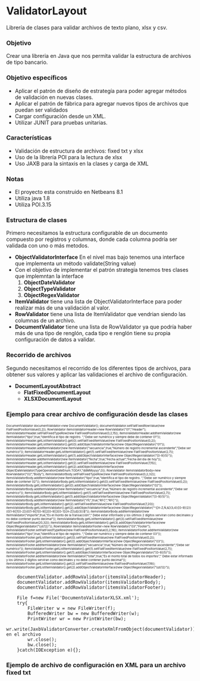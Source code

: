 # ValidatorLayout
Librería de clases para validar archivos de texto plano, xlsx y csv.

<h3>Objetivo</h3>
<p>Crear una libreria en Java que nos permita validar la estructura de archivos de tipo bancario.</p>

<h3>Objetivo específicos</h3>
<ul>
<li>Aplicar el patrón de diseño de estrategía para poder agregar métodos de validación en nuevas clases.</li>
<li>Aplicar el patrón de fábrica para agregar nuevos tipos de archivos que puedan ser validados</li>
<li>Cargar configuración desde un XML.</li>
<li>Utilizar JUNIT para pruebas unitarias.</li>
</ul>

<h3>Características</h3>
<ul>
<li>Validación de estructura de archivos: fixed txt y xlsx </li>
<li>Uso de la librería POI para la lectura de xlsx</li>
<li>Uso JAXB para la sintaxis en la clases y carga de XML</li>
</ul>

<h3>Notas</h3>
<ul>
<li>El proyecto esta construido en Netbeans 8.1</li>
<li>Utiliza java 1.8</li>
<li>Utiliza POI.3.15</li>
</ul>

<h3>Estructura de clases</h3>
<p>Primero necesitamos la estructura configurable de un documento compuesto por registros y columnas, donde cada columna podría ser validada con uno o más metodos.<p>
<ul>
<li><b>ObjectValidatorInterface</b> En el nivel mas bajo tenemos una interface que implementa un método validate(String value)</li>
<li>Con el objetivo de implementar el patrón strategia tenemos tres clases que implemntan la interface<ol>
<li><b>ObjectDateValidator</b></li>
<li><b>ObjectTypeValidator</b></li>
<li><b>ObjectRegexValidator</b></li>
</ol></li>
<li><b>ItemValidator</b> tiene una lista de ObjectValidatorInterface para poder realizar más de una validación al valor.</li>
<li><b>RowValidator</b> tiene una lista de ItemValidator que vendrian siendo las columnas de un archivo.</li>
<li><b>DocumentValidator</b> tiene una lista de RowValidator ya que podría haber más de una tipo de renglón, cada tipo e renglón tiene su propia configuración de datos a validar.</li>
</ul>
    
<h3>Recorrido de archivos</h3>
<p>Segundo necesitamos el recorrido de los diferentes tipos de archivos, para obtener sus valores y aplicar las validaciones el archivo de configuración.<p>
<ul>
<li><b>DocumentLayoutAbstract</b><ul>
<li><b>FlatFixedDocumentLayout</b></li>
<li><b>XLSXDocumentLayout</b></li>
</ul></li>
</ul>

<h3>Ejemplo para crear archivo de configuración desde las clases</h3>
<p style='font-size: 8px;'>
DocumentValidator documentValidator=new DocumentValidator();
        documentValidator.setFlatFixedRowValue(new FlatFixedPositionValue(0,2));
        RowValidator itemsValidatorHeader=new RowValidator("01","Header");        
        itemsValidatorHeader.setFlatFixedTypeRow(new FlatFixedPositionValue(0,2,15));
        itemsValidatorHeader.addItemValidator(new ItemValidator("tipo",true,"Identifica el tipo de registro. ","Debe ser numérico y siempre debe de contener 01"));
        itemsValidatorHeader.getListItemValidator().get(0).setFlatFixedItemValue(new FlatFixedPositionValue(0,2));
        itemsValidatorHeader.getListItemValidator().get(0).addObjectValidatorInterface(new ObjectRegexValidator("01"));
        itemsValidatorHeader.addItemValidator(new ItemValidator("secuencia",true,"Número de registro incremental ascendente","Debe ser numérico"));
        itemsValidatorHeader.getListItemValidator().get(1).setFlatFixedItemValue(new FlatFixedPositionValue(2,7));
        itemsValidatorHeader.getListItemValidator().get(1).addObjectValidatorInterface(new ObjectRegexValidator("[0-9]{5}"));
        itemsValidatorHeader.addItemValidator(new ItemValidator("fecha",true,"Fecha actual","Fecha del dia de hoy"));
        itemsValidatorHeader.getListItemValidator().get(2).setFlatFixedItemValue(new FlatFixedPositionValue(7,15));
        itemsValidatorHeader.getListItemValidator().get(2).addObjectValidatorInterface(new ObjectDateValidator(TypeOperationDateEnum.TODAY,"ddMMyyyy",0));
        RowValidator itemsValidatorBody=new RowValidator("02","Body");
        itemsValidatorBody.setFlatFixedTypeRow(new FlatFixedPositionValue(0,2,32));
        itemsValidatorBody.addItemValidator(new ItemValidator("tipo",true,"Identifica el tipo de registro. ","Debe ser numérico y siempre debe de contener 02"));
        itemsValidatorBody.getListItemValidator().get(0).setFlatFixedItemValue(new FlatFixedPositionValue(0,2));
        itemsValidatorBody.getListItemValidator().get(0).addObjectValidatorInterface(new ObjectRegexValidator("02"));
        itemsValidatorBody.addItemValidator(new ItemValidator("secuencia",true,"Número de registro incremental ascendente","Debe ser numérico"));
        itemsValidatorBody.getListItemValidator().get(1).setFlatFixedItemValue(new FlatFixedPositionValue(2,7));
        itemsValidatorBody.getListItemValidator().get(1).addObjectValidatorInterface(new ObjectRegexValidator("[0-9]{5}"));
        itemsValidatorBody.addItemValidator(new ItemValidator("rfc",true,"RFC","RFC"));
        itemsValidatorBody.getListItemValidator().get(2).setFlatFixedItemValue(new FlatFixedPositionValue(7,20));
        itemsValidatorBody.getListItemValidator().get(2).addObjectValidatorInterface(new ObjectRegexValidator("^([A-Z,Ñ,&]{3,4}([0-9]{2})(0[1-9]|1[0-2])(0[1-9]|1[0-9]|2[0-9]|3[0-1])[A-Z|\\d]{3})$"));
        itemsValidatorBody.addItemValidator(new ItemValidator("importe",true,"Es el monto de la transacción"," Debe estar informado y los últimos 2 dígitos serviran como decimales y no debe contener punto decimal"));
        itemsValidatorBody.getListItemValidator().get(3).setFlatFixedItemValue(new FlatFixedPositionValue(20,32));
        itemsValidatorBody.getListItemValidator().get(3).addObjectValidatorInterface(new ObjectRegexValidator("\\d{12}"));         
        RowValidator itemsValidatorFooter=new RowValidator("03","Footer");
        itemsValidatorFooter.setFlatFixedTypeRow(new FlatFixedPositionValue(0,2,19));
        itemsValidatorFooter.addItemValidator(new ItemValidator("tipo",true,"Identifica el tipo de registro. ","Debe ser numérico y siempre debe de contener 03"));
        itemsValidatorFooter.getListItemValidator().get(0).setFlatFixedItemValue(new FlatFixedPositionValue(0,2));
        itemsValidatorFooter.getListItemValidator().get(0).addObjectValidatorInterface(new ObjectRegexValidator("03"));
        itemsValidatorFooter.addItemValidator(new ItemValidator("secuencia",true,"Número de registro incremental ascendente","Debe ser numérico"));
        itemsValidatorFooter.getListItemValidator().get(1).setFlatFixedItemValue(new FlatFixedPositionValue(2,7));
        itemsValidatorFooter.getListItemValidator().get(1).addObjectValidatorInterface(new ObjectRegexValidator("[0-9]{5}"));
        itemsValidatorFooter.addItemValidator(new ItemValidator("total",true,"Es el monto total de todos los importes"," Debe estar informado y los últimos 2 dígitos serviran como decimales y no debe contener punto decimal"));
        itemsValidatorFooter.getListItemValidator().get(2).setFlatFixedItemValue(new FlatFixedPositionValue(7,19));
        itemsValidatorFooter.getListItemValidator().get(2).addObjectValidatorInterface(new ObjectRegexValidator("\\d{12}")); 

        documentValidator.addRowValidator(itemsValidatorHeader);
        documentValidator.addRowValidator(itemsValidatorBody);
        documentValidator.addRowValidator(itemsValidatorFooter);
        
        File f=new File('DocumentoValidatorXLSX.xml');
        try{
            FileWriter w = new FileWriter(f);
            BufferedWriter bw = new BufferedWriter(w);
            PrintWriter wr = new PrintWriter(bw); 
            wr.write(JaxbValidatorConverter.createXmlFromObject(documentValidator));//escribimos en el archivo
            wr.close();
            bw.close();
        }catch(IOException e){};
</p>
<h3>Ejemplo de archivo de configuración en XML para un archivo fixed txt</h3>
<small><xml version="1.0" encoding="UTF-8" standalone="yes">
<DocumentValidator>
    <flatFixedRowValue positionBegin="0" positionEnd="2"/>
    <listRowValidator description="Header" name="01">
        <flatFixedTypeRow positionBegin="0" positionEnd="2" size="15"/>
        <listItemValidator description="Identifica el tipo de registro. " name="tipo" validate="true" validateFormat="Debe ser numérico y siempre debe de contener 01">
            <flatFixedItemValue positionBegin="0" positionEnd="2"/>
            <listObjectValidatorInterface xsi:type="objectRegexValidator" regularExpresion="01" xmlns:xsi="http://www.w3.org/2001/XMLSchema-instance"/>
        </listItemValidator>
        <listItemValidator description="Número de registro incremental ascendente" name="secuencia" validate="true" validateFormat="Debe ser numérico">
            <flatFixedItemValue positionBegin="2" positionEnd="7"/>
            <listObjectValidatorInterface xsi:type="objectRegexValidator" regularExpresion="[0-9]{5}" xmlns:xsi="http://www.w3.org/2001/XMLSchema-instance"/>
        </listItemValidator>
        <listItemValidator description="Fecha actual" name="fecha" validate="true" validateFormat="Fecha del dia de hoy">
            <flatFixedItemValue positionBegin="7" positionEnd="15"/>
            <listObjectValidatorInterface xsi:type="objectDateValidator" addless="0" format="ddMMyyyy" typeOperationDateEnum="TODAY" xmlns:xsi="http://www.w3.org/2001/XMLSchema-instance"/>
        </listItemValidator>
    </listRowValidator>
    <listRowValidator description="Body" name="02">
        <flatFixedTypeRow positionBegin="0" positionEnd="2" size="32"/>
        <listItemValidator description="Identifica el tipo de registro. " name="tipo" validate="true" validateFormat="Debe ser numérico y siempre debe de contener 02">
            <flatFixedItemValue positionBegin="0" positionEnd="2"/>
            <listObjectValidatorInterface xsi:type="objectRegexValidator" regularExpresion="02" xmlns:xsi="http://www.w3.org/2001/XMLSchema-instance"/>
        </listItemValidator>
        <listItemValidator description="Número de registro incremental ascendente" name="secuencia" validate="true" validateFormat="Debe ser numérico">
            <flatFixedItemValue positionBegin="2" positionEnd="7"/>
            <listObjectValidatorInterface xsi:type="objectRegexValidator" regularExpresion="[0-9]{5}" xmlns:xsi="http://www.w3.org/2001/XMLSchema-instance"/>
        </listItemValidator>
        <listItemValidator description="RFC" name="rfc" validate="true" validateFormat="RFC">
            <flatFixedItemValue positionBegin="7" positionEnd="20"/>
            <listObjectValidatorInterface xsi:type="objectRegexValidator" regularExpresion="^([A-Z,Ñ,&amp;]{3,4}([0-9]{2})(0[1-9]|1[0-2])(0[1-9]|1[0-9]|2[0-9]|3[0-1])[A-Z|\d]{3})$" xmlns:xsi="http://www.w3.org/2001/XMLSchema-instance"/>
        </listItemValidator>
        <listItemValidator description="Es el monto de la transacción" name="importe" validate="true" validateFormat=" Debe estar informado y los últimos 2 dígitos serviran como decimales y no debe contener punto decimal">
            <flatFixedItemValue positionBegin="20" positionEnd="32"/>
            <listObjectValidatorInterface xsi:type="objectRegexValidator" regularExpresion="\d{12}" xmlns:xsi="http://www.w3.org/2001/XMLSchema-instance"/>
        </listItemValidator>
    </listRowValidator>
    <listRowValidator description="Footer" name="03">
        <flatFixedTypeRow positionBegin="0" positionEnd="2" size="19"/>
        <listItemValidator description="Identifica el tipo de registro. " name="tipo" validate="true" validateFormat="Debe ser numérico y siempre debe de contener 03">
            <flatFixedItemValue positionBegin="0" positionEnd="2"/>
            <listObjectValidatorInterface xsi:type="objectRegexValidator" regularExpresion="03" xmlns:xsi="http://www.w3.org/2001/XMLSchema-instance"/>
        </listItemValidator>
        <listItemValidator description="Número de registro incremental ascendente" name="secuencia" validate="true" validateFormat="Debe ser numérico">
            <flatFixedItemValue positionBegin="2" positionEnd="7"/>
            <listObjectValidatorInterface xsi:type="objectRegexValidator" regularExpresion="[0-9]{5}" xmlns:xsi="http://www.w3.org/2001/XMLSchema-instance"/>
        </listItemValidator>
        <listItemValidator description="Es el monto total de todos los importes" name="total" validate="true" validateFormat=" Debe estar informado y los últimos 2 dígitos serviran como decimales y no debe contener punto decimal">
            <flatFixedItemValue positionBegin="7" positionEnd="19"/>
            <listObjectValidatorInterface xsi:type="objectRegexValidator" regularExpresion="\d{12}" xmlns:xsi="http://www.w3.org/2001/XMLSchema-instance"/>
        </listItemValidator>
    </listRowValidator>
</DocumentValidator></small>
         
